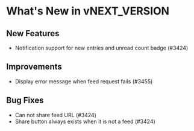 # What's New in vNEXT_VERSION

## New Features

- Notification support for new entries and unread count badge (#3424)

## Improvements

- Display error message when feed request fails (#3455)

## Bug Fixes

- Can not share feed URL (#3424)
- Share button always exists when it is not a feed (#3424)
